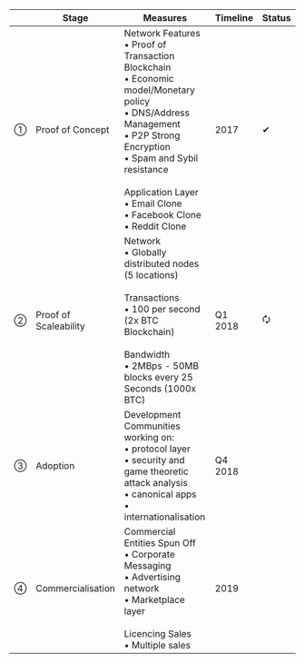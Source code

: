 |   | Stage                 | Measures                                                                                                                                                                                                                   | Timeline | Status |
|---|-----------------------|----------------------------------------------------------------------------------------------------------------------------------------------------------------------------------------------------------------------------|----------|--------|
| ① | Proof of Concept      | Network Features <br/>• Proof of Transaction Blockchain<br/>• Economic model/Monetary policy<br/>• DNS/Address Management<br/>• P2P Strong Encryption<br/>• Spam and Sybil resistance  <br/><br/>Application Layer <br/>• Email Clone<br/>• Facebook Clone<br/>• Reddit Clone  |     2017 |    ✔   |
| ② | Proof of Scaleability | Network <br/>• Globally distributed nodes (5 locations)  <br/><br/>Transactions <br/>• 100 per second (2x BTC Blockchain)  <br/><br/>Bandwidth <br/>• 2MBps - 50MB blocks every 25 Seconds   (1000x BTC)                                                   |  Q1 2018 |   🗘   |
| ③ | Adoption              | Development Communities working on: <br/>• protocol layer<br/>• security and game theoretic attack analysis<br/>• canonical apps<br/>• internationalisation                                                                                |  Q4 2018 |        |
| ④ | Commercialisation     | Commercial Entities Spun Off <br/>• Corporate Messaging<br/>• Advertising network<br/>• Marketplace layer  <br/><br/>Licencing Sales <br/>• Multiple sales                                                                                           |     2019 |        |
